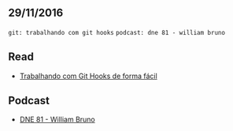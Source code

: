 29/11/2016
----------

`git: trabalhando com git hooks` `podcast: dne 81 - william bruno`

## Read

- [Trabalhando com Git Hooks de forma fácil](https://willianjusten.com.br/trabalhando-com-git-hooks-de-forma-facil/)

## Podcast

- [DNE 81 - William Bruno](http://devnaestrada.com.br/2016/11/25/william-bruno.html)
